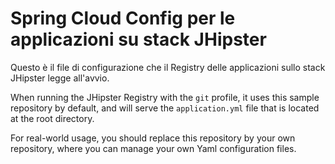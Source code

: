 # Spring Cloud Config per le applicazioni su stack JHipster

Questo è il file di configurazione che il Registry delle applicazioni sullo stack JHipster legge all'avvio.




When running the JHipster Registry with the `git` profile, it uses this sample repository by default, and will serve the `application.yml` file that is located at the root directory.

For real-world usage, you should replace this repository by your own repository, where you can manage your own Yaml configuration files.
